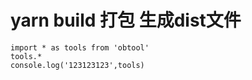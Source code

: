 <!--
 * @Author: tyson
 * @LastEditTime: 2021-04-01 16:58:23
 * @LastEditors: Please set LastEditors
 * @Description: 备注
 * @FilePath: \obtool\README.md
 * 
 * @Date: 2021-04-01 16:56:51
-->
# yarn build  打包  生成dist文件
    import * as tools from 'obtool'
    tools.*
    console.log('123123123',tools)

    
